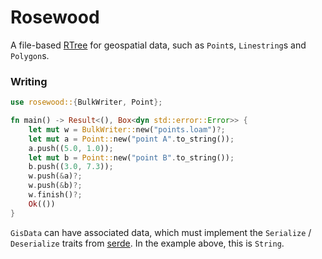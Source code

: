 # Rosewood

A file-based [RTree] for geospatial data, such as `Point`s, `Linestring`s and
`Polygon`s.

### Writing

```rust
use rosewood::{BulkWriter, Point};

fn main() -> Result<(), Box<dyn std::error::Error>> {
    let mut w = BulkWriter::new("points.loam")?;
    let mut a = Point::new("point A".to_string());
    a.push((5.0, 1.0));
    let mut b = Point::new("point B".to_string());
    b.push((3.0, 7.3));
    w.push(&a)?;
    w.push(&b)?;
    w.finish()?;
    Ok(())
}
```

`GisData` can have associated data, which must implement the `Serialize`
/ `Deserialize` traits from [serde].  In the example above, this is `String`.


[RTree]: https://en.wikipedia.org/wiki/R-tree
[serde]: https://serde.rs
